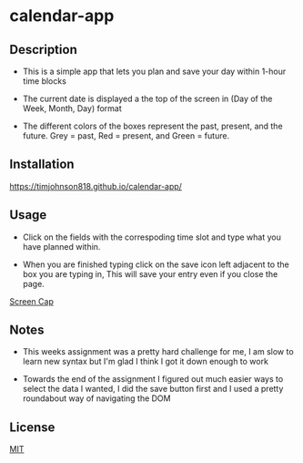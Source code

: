 # calendar-app

## Description

- This is a simple app that lets you plan and save your day within 1-hour time blocks

- The current date is displayed a the top of the screen in (Day of the Week, Month, Day) format

- The different colors of the boxes represent the past, present, and the future. Grey = past, Red = present, and Green = future.

## Installation

 https://timjohnson818.github.io/calendar-app/
 
## Usage

- Click on the fields with the correspoding time slot and type what you have planned within.

- When you are finished typing click on the save icon left adjacent to the box you are typing in, This will save your entry even if you close the page.

 [Screen Cap](./assets/images/screencap.png)


## Notes

- This weeks assignment was a pretty hard challenge for me, I am slow to learn new syntax but I'm glad I think I got it down enough to work

- Towards the end of the assignment I figured out much easier ways to select the data I wanted, I did the save button first and I used a pretty roundabout way of navigating the DOM

## License

[MIT](https://choosealicense.com/licenses/mit/)
